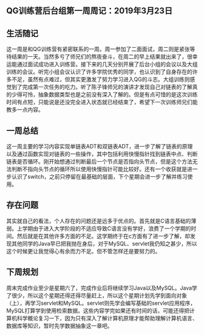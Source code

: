 ## QG训练营后台组第一周周记：2019年3月23日

## 生活随记

这一周是和QG训练营有紧密联系的一周。周一参加了二面面试，周二则是紧张等待结果的一天。当然多亏了师兄们的熬夜奋斗，在周二的早上结果就出来了，很幸运能通过面试成功进入训练营。接下来的几天分别开展了后台小组的会议以及大组训练的会议。听完小组会议认识了许多学院优秀的同学，也认识到了自身存在的许多不足，虽然有点难过，但其实更激发了努力学习进入QG的斗志。大组训练则感觉到了完成第一次任务的吃力。听了陈子锋师兄的演讲才发现自己对链表的了解真的少得可怜，抽象数据类型也是之前没有深入了解的。但是有点可惜的是这次训练时间有点短，只能说是还没完全进入状态就已经结束了，希望下一次训练师兄们能教多一点内容。

## 一周总结

这一周主要的学习内容实现单链表ADT和双链表ADT，进一步了解了链表的原理以及通过函数实现对链表的一些操作，其中包括利用快慢指针找到链表中点、判断链表是否循环。刚开始想通过判断最后一个节点是否指向头节点，但是这个方法无法判断不指向头节点的循环所以使用快慢指针可能比较好。还有一个收获就是进一步认识了switch，之前只停留在最基础的层面，下个星期会进一步了解并练习使用。

## 存在问题

其实就自己的看法，个人存在的问题还是远多于优点的。首先就是C语言基础的薄弱。上学期由于进入大学阶段的不适应导致C语言没有学好，浪费了一个学期的时间。然后就是在其他许多方面的不足。这学期终于在c方面有了进一步了解，却发现其他同学的Java早已把我抛在身后，对于MySQL、servlet我仍知之甚少，所以这个时候更让我觉得心有余而力不足。但不管怎样还是要努力的。



## 下周规划

周末完成作业至少是星期六了，完成作业后将继续学习Java以及MySQL。Java学了很少，所以这个星期还得还得尽量赶上，所以这个星期计划先学到面向对象（上），再学习servlet和MySQL。servlet则先学会编写基础的servlet应用程序，MySQL打算学到使用检索数据。这些内容学完如果还有时间的话，可能还得把计算机科学概论复习一下，因为只有深入了解计算机原理才能帮助理解计算机语言、数据库等知识，暂时先学数据抽象这一章吧。